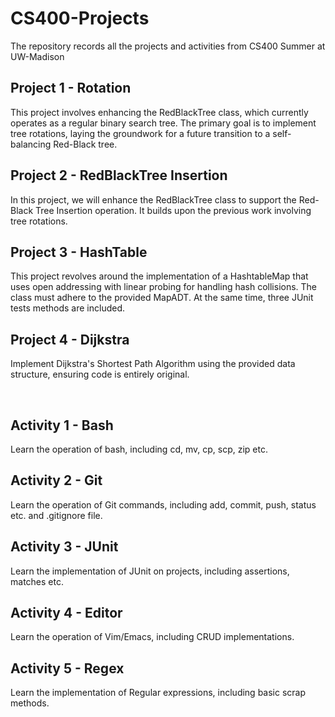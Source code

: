 # CS400-Projects
The repository records all the projects and activities from CS400 Summer at UW-Madison

## Project 1 - Rotation
This project involves enhancing the RedBlackTree class, which currently operates as a regular binary search tree. The primary goal is to implement tree rotations, laying the groundwork for a future transition to a self-balancing Red-Black tree.

## Project 2 - RedBlackTree Insertion
In this project, we will enhance the RedBlackTree class to support the Red-Black Tree Insertion operation. It builds upon the previous work involving tree rotations.

## Project 3 - HashTable
This project revolves around the implementation of a HashtableMap that uses open addressing with linear probing for handling hash collisions. The class must adhere to the provided MapADT. At the same time, three JUnit tests methods are included.

## Project 4 - Dijkstra
Implement Dijkstra's Shortest Path Algorithm using the provided data structure, ensuring code is entirely original.

<br>

## Activity 1 - Bash
Learn the operation of bash, including cd, mv, cp, scp, zip etc.


## Activity 2 - Git
Learn the operation of Git commands, including add, commit, push, status etc. and .gitignore file.


## Activity 3 - JUnit
Learn the implementation of JUnit on projects, including assertions, matches etc.


## Activity 4 - Editor
Learn the operation of Vim/Emacs, including CRUD implementations.

## Activity 5 - Regex
Learn the implementation of Regular expressions, including basic scrap methods.
